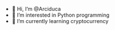 - 👋 Hi, I’m @Arciduca
- 👀 I’m interested in Python programming
- 🌱 I’m currently learning cryptocurrency
